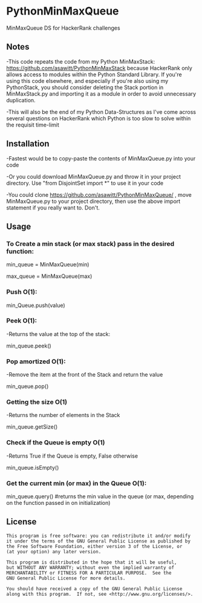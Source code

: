 # PythonMinMaxQueue
MinMaxQueue DS for HackerRank challenges

## Notes
-This code repeats the code from my Python MinMaxStack: https://github.com/asawitt/PythonMinMaxStack because HackerRank only allows access to modules within the Python Standard Library. If you're using this code elsewhere, and especially if you're also using my PythonStack, you should consider deleting the Stack portion in MinMaxStack.py and importing it as a module in order to avoid unnecessary duplication. 

-This will also be the end of my Python Data-Structures as I've come across several questions on HackerRank which Python is too slow to solve within the requisit time-limit

## Installation
-Fastest would be to copy-paste the contents of MinMaxQueue.py into your code 

-Or you could download MinMaxQueue.py and throw it in your project directory. Use "from DisjointSet import *" to use it in your code

-You could clone https://github.com/asawitt/PythonMinMaxQueue/ , move MinMaxQueue.py to your project directory, then use the above import statement if you really want to. Don't. 

## Usage
### To Create a min stack (or max stack) pass in the desired function:
min_queue = MinMaxQueue(min) 

max_queue = MinMaxQueue(max)
### Push O(1):
min_Queue.push(value)
### Peek O(1):
-Returns the value at the top of the stack:

min_queue.peek()

### Pop amortized O(1):
-Remove the item at the front of the Stack and return the value

min_queue.pop()

### Getting the size O(1)
-Returns the number of elements in the Stack

min_queue.getSize()

### Check if the Queue is empty O(1)
-Returns True if the Queue is empty, False otherwise

min_queue.isEmpty()

### Get the current min (or max) in the Queue O(1):
min_queue.query() #returns the min value in the queue (or max, depending on the function passed in on initialization)

## License
    This program is free software: you can redistribute it and/or modify
    it under the terms of the GNU General Public License as published by
    the Free Software Foundation, either version 3 of the License, or
    (at your option) any later version.
    
    This program is distributed in the hope that it will be useful,
    but WITHOUT ANY WARRANTY; without even the implied warranty of
    MERCHANTABILITY or FITNESS FOR A PARTICULAR PURPOSE.  See the
    GNU General Public License for more details.
    
    You should have received a copy of the GNU General Public License
    along with this program.  If not, see <http://www.gnu.org/licenses/>.


